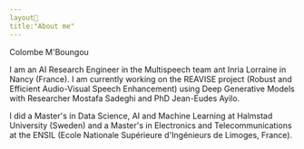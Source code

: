 ```yaml
---
layout📄
title:"About me"
---
```


Colombe M'Boungou

I am an AI Research Engineer in the Multispeech team ant Inria Lorraine in Nancy (France).
I am currently working on the REAVISE project (Robust and Efficient Audio-Visual Speech Enhancement) using Deep Generative Models with Researcher Mostafa Sadeghi and PhD Jean-Eudes Ayilo.

I did a Master's in Data Science, AI and Machine Learning at Halmstad University (Sweden) and a Master's in Electronics and Telecommunications at the ENSIL (Ecole Nationale Supérieure d'Ingénieurs de Limoges, France).

